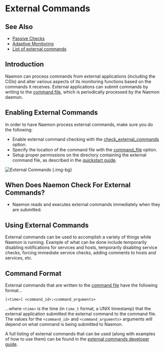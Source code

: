 # External Commands

## See Also
- [Passive Checks](passivechecks)
- [Adaptive Monitoring](adaptive)
- [List of external commands](/documentation/developer/externalcommands/)

<!--@include: ../../includes/review.md-->


## Introduction

Naemon can process commands from external applications (including the CGIs) and alter various aspects of its monitoring functions based on the commands it receives.  External applications can submit commands by writing to the [command file](configmain#command_file), which is periodically processed by the Naemon daemon.


## Enabling External Commands

In order to have Naemon process external commands, make sure you do the following:


- Enable external command checking with the [check_external_commands](configmain#check_external_commands) option.
- Specify the location of the command file with the [command_file](configmain#command_file) option.
- Setup proper permissions on the directory containing the external command file, as described in the [quickstart guide](quickstart).

![External Commands](/images/usersguide/svg/externalcommands.svg) {.img-bg}

## When Does Naemon Check For External Commands?


- Naemon reads and executes external commands immediately when they are submitted.

## Using External Commands

External commands can be used to accomplish a variety of things while Naemon is running.  Example of what can be done include temporarily disabling notifications for services and hosts, temporarily disabling service checks, forcing immediate service checks, adding comments to hosts and services, etc.

## Command Format

External commands that are written to the [command file](configmain#command_file) have the following format...

```
[<time>] <command_id>;<command_arguments>
```

...where `<time>` is the time (in `time_t` format, a UNIX timestamp) that the external application submitted the external command to the command file.  The values for the `<command_id>` and `<command_arguments>` arguments will depend on what command is being submitted to Naemon.

A full listing of external commands that can be used (along with examples of how to use them) can be found in the
[external commands developer guide](/documentation/developer/externalcommands/).

